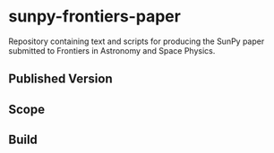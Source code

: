 # sunpy-frontiers-paper

Repository containing text and scripts for producing the SunPy paper submitted to Frontiers in Astronomy and Space Physics.

## Published Version

## Scope

## Build
